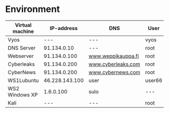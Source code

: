 # Environment

|Virtual machine|IP-address|DNS|User|Passwd|User2|Passwd2|
|---|---|---|---|---|---|---|
|Vyos|---|---|vyos|vyos|---|---|
|DNS Server|91.134.0.10|---|root|root66|---|---|
|Webserver|91.134.0.100|www.weppikauppa.fi|root|root66|user|user66|
|Cyberleaks|91.134.0.200|www.cyberleaks.com|root|root66|user|user66|
|CyberNews|91.134.0.200|www.cybernews.com|root|root66|user|user66|
|WS1Lubuntu|46.228.143.100|user|user66|---|---|
|WS2 Windows XP|1.6.0.100|sulo|---|---|
|Kali|---|---|root|toor|---|---|
